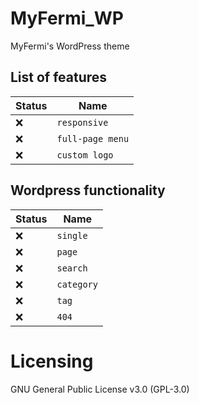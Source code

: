 # MyFermi_WP
MyFermi's WordPress theme

## List of features

| Status | Name |
| --- | --- |
| ❌ | `responsive` |
| ❌ | `full-page menu` |
| ❌ | `custom logo` |

## Wordpress functionality

| Status | Name |
| --- | --- |
| ❌ | `single` |
| ❌ | `page` |
| ❌ | `search` |
| ❌ | `category` |
| ❌ | `tag` |
| ❌ | `404` |

# Licensing

GNU General Public License v3.0 (GPL-3.0)
